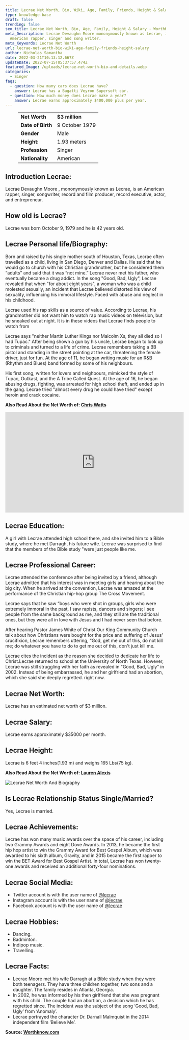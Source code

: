 ```yaml
---
title: Lecrae Net Worth, Bio, Wiki, Age, Family, Friends, Height & Salary
type: knowledge-base
draft: false
trending: false
seo_title: Lecrae Net Worth, Bio, Age, Family, Height & Salary - WorthKnow
meta_Description: Lecrae Devaughn Moore mononymously known as Lecrae, is an
  American rapper, singer and song writer.
meta_Keywords: Lecrae Net Worth
url: lecrae-net-worth-bio-wiki-age-family-friends-height-salary
author: Nicholas Samantha
date: 2022-03-21T10:13:12.667Z
updateDate: 2022-07-15T05:37:57.474Z
featured_Image: /uploads/lecrae-net-worth-bio-and-details.webp
categories:
  - Singer
faqs:
  - question: How many cars does Lecrae have?
    answer: Lecrae has a Bugatti Veyron Supersoft car.
  - question: How much money does Lecrae make a year?
    answer: Lecrae earns approximately $400,000 plus per year.
---
```

<figure class="wp-block-table is-style-stripes">
  <table>
    <tbody>
      <tr>
        <td>
          <strong>Net Worth</strong>
        </td>
        <td>
          <strong>$3 million</strong>
        </td>
      </tr>
      <tr>
        <td>
          <strong>Date of Birth</strong>
        </td>
        <td>9 October 1979</td>
      </tr>
      <tr>
        <td>
          <strong>Gender</strong>
        </td>
        <td>Male</td>
      </tr>
      <tr>
        <td>
          <strong>Height:</strong>
        </td>
        <td>1.93 meters</td>
      </tr>
      <tr>
        <td>
          <strong>Profession</strong>
        </td>
        <td>Singer</td>
      </tr>
      <tr>
        <td>
          <strong>Nationality</strong>
        </td>
        <td>American</td>
      </tr>
    </tbody>
  </table>
</figure>

## **Introduction Lecrae:**

Lecrae Devaughn Moore , mononymously known as Lecrae, is an American rapper, singer, songwriter, record and film producer, record executive, actor, and entrepreneur.

## **How old is Lecrae?**

Lecrae was born October 9, 1979 and he is 42 years old.

## **Lecrae Personal life/Biography:**

Born and raised by his single mother south of Houston, Texas, Lecrae often travelled as a child, living in San Diego, Denver and Dallas. He said that he would go to church with his Christian grandmother, but he considered them “adults” and said that it was “not mine.” Lecrae never met his father, who eventually became a drug addict. In the song "Good, Bad, Ugly", Lecrae revealed that when "for about eight years", a woman who was a child molested sexually, an incident that Lecrae believed distorted his view of sexuality, influencing his immoral lifestyle. Faced with abuse and neglect in his childhood.

 Lecrae used his rap skills as a source of value. According to Lecrae, his grandmother did not want him to watch rap music videos on television, but he sneaked out at night. It is in these videos that Lecrae finds people to watch from

 Lecrae says "neither Martin Luther Kings nor Malcolm Xs, they all died so I had Tupac." After being shown a gun by his uncle, Lecrae began to look up to criminals and turned to a life of crime. Lecrae remembers taking a BB pistol and standing in the street pointing at the car, threatening the female driver, just for fun. At the age of 11, he began writing music for an R&B (Rhythm and Blues) band formed by some of his neighbours.

His first song, written for lovers and neighbours, mimicked the style of Tupac, Outkast, and the A Tribe Called Quest. At the age of 16, he began abusing drugs, fighting, was arrested for high school theft, and ended up in the gang. Lecrae tried "almost every drug he could have tried" except heroin and crack cocaine.

**Also Read About the Net Worth of: <a href="https://worthknow.com/chris-watts-family-net-worth-bio-age-family-height-house-home-address-phone-number-email/" target="_blank" rel="noopener">Chris Watts</a>**

<iframe width="560" height="315" src="https://www.youtube.com/embed/CycgRU1VEXI" title="YouTube video player" frameborder="0" allow="accelerometer; autoplay; clipboard-write; encrypted-media; gyroscope; picture-in-picture" allowfullscreen></iframe>

## **Lecrae Education:**

A girl with Lecrae attended high school there, and she invited him to a Bible study, where he met Darragh, his future wife. Lecrae was surprised to find that the members of the Bible study "were just people like me.

## **Lecrae Professional Career:**

Lecrae attended the conference after being invited by a friend, although Lecrae admitted that his interest was in meeting girls and hearing about the big city. When he arrived at the convention, Lecrae was amazed at the performance of the Christian hip-hop group The Cross Movement.

Lecrae says that he saw “boys who were shot in groups, girls who were extremely immoral in the past, I saw rapists, dancers and singers; I see people from the same background as me, and they still are the traditional ones, but they were all in love with Jesus and I had never seen that before. 

 After hearing Pastor James White of Christ Our King Community Church talk about how Christians were bought for the price and suffering of Jesus' crucifixion, Lecrae remembers uttering, “God, get me out of this, do not kill me; do whatever you have to do to get me out of this, don't just kill me. 

 Lecrae cites the incident as the reason she decided to dedicate her life to Christ.Lecrae returned to school at the University of North Texas. However, Lecrae was still struggling with her faith as revealed in "Good, Bad, Ugly" in 2002. Instead of being embarrassed, he and her girlfriend had an abortion, which she said she deeply regretted. right now.

## **Lecrae Net Worth:**

Lecrae has an estimated net worth of $3 million.

## **Lecrae Salary:**

Lecrae earns approximately $35000 per month.

## **Lecrae Height:**

Lecrae is 6 feet 4 inches(1.93 m) and weighs 165 Lbs(75 kg).

**Also Read About the Net Worth of: <a href="https://worthknow.com/lauren-alexis-net-worth-bio-wiki-age-family-friends-height-salary/" target="_blank" rel="noopener">Lauren Alexis</a>**

![Lecrae Net Worth And Biography](/uploads/lecrae-net-worth-.webp)

## **Is Lecrae Relationship Status Single/Married?**

Yes, Lecrae is married.

## **Lecrae Achievements:**

Lecrae has won many music awards over the space of his career, including two Grammy Awards and eight Dove Awards. In 2013, he became the first hip hop artist to win the Grammy Award for Best Gospel Album, which was awarded to his sixth album, Gravity, and in 2015 became the first rapper to win the BET Award for Best Gospel Artist. In total, Lecrae has won twenty-one awards and received an additional forty-four nominations.

## **Lecrae Social Media:**

* Twitter account is with the user name of <a href="https://twitter.com/lecrae" target="_blank" rel="nofollow" rel="noopener">@lecrae</a>
* Instagram account is with the user name of <a href="https://www.instagram.com/lecrae/" target="_blank" rel="nofollow" rel="noopener">@lecrae</a>
* Facebook account is with the user name of <a href="https://www.facebook.com/Lecrae" target="_blank" rel="nofollow" rel="noopener">@lecrae</a>

## **Lecrae Hobbies:**

* Dancing.
* Badminton.
* Indipop music.
* Travelling.

## **Lecrae Facts:**

* Lecrae Moore met his wife Darragh at a Bible study when they were both teenagers. They have three children together, two sons and a daughter. The family resides in Atlanta, Georgia.
* In 2002, he was informed by his then girlfriend that she was pregnant with his child. The couple had an abortion, a decision which he has regretted since. The incident was the subject of the song ‘Good, Bad, Ugly’ from ‘Anomaly’.
* Lecrae portrayed the character Dr. Darnall Malmquist in the 2014 independent film ‘Believe Me’.

**Source: <a href="https://worthknow.com/" target="_blank" rel="noopener">Worthknow.com</a>**